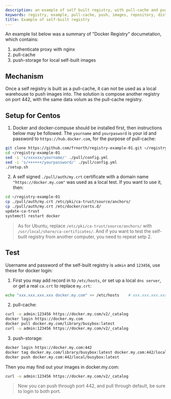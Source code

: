 ```yaml
---
description: an example of self built registry, with pull-cache and push-storage
keywords: registry, example, pull-cache, push, images, repository, distribution, recipes
title: Example of self-built registry
---
```


An example list below was a summary of "Docker Registry" documetation, which contains:
1. authenticate proxy with nginx  
2. pull-cache  
3. push-storage for local self-built images  

## Mechanism

Once a self registry is built as a pull-cache, it can not be used as a local warehouse to push images into. The solution is compose another registry on port 442, with the same data volum as the pull-cache registry.

## Setup for Centos
1. Docker and docker-compuse should be installed first, then instructions below may be followed. The `yourname` and `yourpasword` is your id and password to `https://hub.docker.com`, for the purpose of pull-cache:
```bash
git clone https://github.com/frnorth/registry-example-01.git ~/registry-example-01
cd ~/registry-example-01
sed -i 's/xxxxxx/yourname/' ./pull/config.yml
sed -i 's/++++++/yourpassword/' ./pull/config.yml
./setup.sh
```
2. A self signed `./pull/auth/my.crt` certificate with a domain name `"https://docker.my.com"` was used as a local test. If you want to use it, then:
```bash
cd ~/registry-example-01
cp ./pull/auth/my.crt /etc/pki/ca-trust/source/anchors/
cp ./pull/auth/my.crt /etc/docker/certs.d/
update-ca-trust
systemctl restart docker
```
> As for Ubuntu, replace `/etc/pki/ca-trust/source/anchors/` with `/usr/local/share/ca-certificates/`. And if you want to test the self-built registry from another computer, you need to repeat setp 2.

## Test
Username and password of the self-built registry is `admin` and `123456`, use these for docker login:    
1. First you may add record in to `/etc/hosts`, or set up a local `dns server`, or get a real `ca.crt` to replace `my.crt`:
```bash
echo "xxx.xxx.xxx.xxx docker.my.com" >> /etc/hosts    # xxx.xxx.xxx.xxx is ip address of the server where your self-built registry located
```
2. pull-cache:
```bash
curl -u admin:123456 https://docker.my.com/v2/_catalog
docker login https://docker.my.com
docker pull docker.my.com/library/busybox:latest
curl -u admin:123456 https://docker.my.com/v2/_catalog
```
3. push-storage:
```bash
docker login https://docker.my.com:442
docker tag docker.my.com/library/busybox:latest docker.my.com:442/local/busybox:latest
docker push docker.my.com:442/local/busybox:latest
```
Then you may find out your images in docker.my.com:
```bash
curl -u admin:123456 https://docker.my.com/v2/_catalog
```
> Now you can push through port 442, and pull through default, be sure to login to both port.

